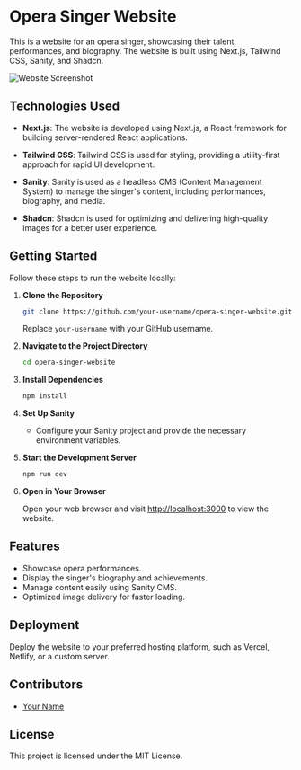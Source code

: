 # Opera Singer Website

This is a website for an opera singer, showcasing their talent, performances, and biography. The website is built using Next.js, Tailwind CSS, Sanity, and Shadcn.

![Website Screenshot](/screenshot.png) 

## Technologies Used

- **Next.js**: The website is developed using Next.js, a React framework for building server-rendered React applications.

- **Tailwind CSS**: Tailwind CSS is used for styling, providing a utility-first approach for rapid UI development.

- **Sanity**: Sanity is used as a headless CMS (Content Management System) to manage the singer's content, including performances, biography, and media.

- **Shadcn**: Shadcn is used for optimizing and delivering high-quality images for a better user experience.

## Getting Started

Follow these steps to run the website locally:

1. **Clone the Repository**

   ```bash
   git clone https://github.com/your-username/opera-singer-website.git
   ```

   Replace `your-username` with your GitHub username.

2. **Navigate to the Project Directory**

   ```bash
   cd opera-singer-website
   ```

3. **Install Dependencies**

   ```bash
   npm install
   ```

4. **Set Up Sanity**

   - Configure your Sanity project and provide the necessary environment variables.

5. **Start the Development Server**

   ```bash
   npm run dev
   ```

6. **Open in Your Browser**

   Open your web browser and visit [http://localhost:3000](http://localhost:3000) to view the website.

## Features

- Showcase opera performances.
- Display the singer's biography and achievements.
- Manage content easily using Sanity CMS.
- Optimized image delivery for faster loading.

## Deployment

Deploy the website to your preferred hosting platform, such as Vercel, Netlify, or a custom server.

## Contributors

- [Your Name](https://github.com/manuelpastorringuelet)

## License

This project is licensed under the MIT License.
